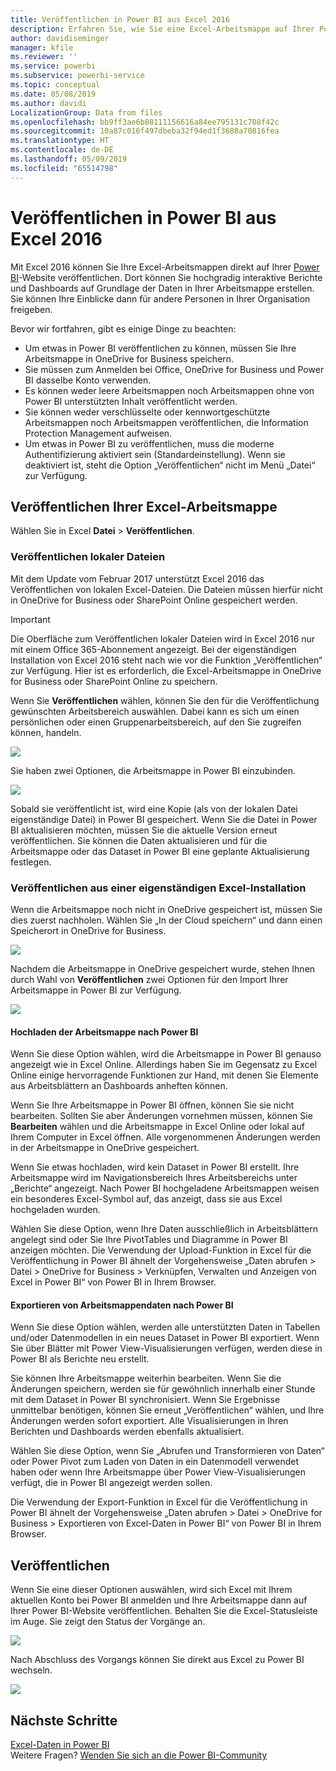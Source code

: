 ```yaml
---
title: Veröffentlichen in Power BI aus Excel 2016
description: Erfahren Sie, wie Sie eine Excel-Arbeitsmappe auf Ihrer Power BI-Website veröffentlichen.
author: davidiseminger
manager: kfile
ms.reviewer: ''
ms.service: powerbi
ms.subservice: powerbi-service
ms.topic: conceptual
ms.date: 05/08/2019
ms.author: davidi
LocalizationGroup: Data from files
ms.openlocfilehash: bb9ff3ae6b08111156616a84ee795131c708f42c
ms.sourcegitcommit: 10a87c016f497dbeba32f94ed1f3688a70816fea
ms.translationtype: HT
ms.contentlocale: de-DE
ms.lasthandoff: 05/09/2019
ms.locfileid: "65514798"
---
```

# <a name="publish-to-power-bi-from-excel-2016"></a>Veröffentlichen in Power BI aus Excel 2016
Mit Excel 2016 können Sie Ihre Excel-Arbeitsmappen direkt auf Ihrer [Power BI](https://powerbi.microsoft.com)-Website veröffentlichen. Dort können Sie hochgradig interaktive Berichte und Dashboards auf Grundlage der Daten in Ihrer Arbeitsmappe erstellen. Sie können Ihre Einblicke dann für andere Personen in Ihrer Organisation freigeben.

Bevor wir fortfahren, gibt es einige Dinge zu beachten:

* Um etwas in Power BI veröffentlichen zu können, müssen Sie Ihre Arbeitsmappe in OneDrive for Business speichern.
* Sie müssen zum Anmelden bei Office, OneDrive for Business und Power BI dasselbe Konto verwenden.
* Es können weder leere Arbeitsmappen noch Arbeitsmappen ohne von Power BI unterstützten Inhalt veröffentlicht werden.
* Sie können weder verschlüsselte oder kennwortgeschützte Arbeitsmappen noch Arbeitsmappen veröffentlichen, die Information Protection Management aufweisen.
* Um etwas in Power BI zu veröffentlichen, muss die moderne Authentifizierung aktiviert sein (Standardeinstellung). Wenn sie deaktiviert ist, steht die Option „Veröffentlichen“ nicht im Menü „Datei“ zur Verfügung.

## <a name="to-publish-your-excel-workbook"></a>Veröffentlichen Ihrer Excel-Arbeitsmappe
Wählen Sie in Excel **Datei** > **Veröffentlichen**.

### <a name="local-file-publishing"></a>Veröffentlichen lokaler Dateien
Mit dem Update vom Februar 2017 unterstützt Excel 2016 das Veröffentlichen von lokalen Excel-Dateien. Die Dateien müssen hierfür nicht in OneDrive for Business oder SharePoint Online gespeichert werden.

> [!IMPORTANT]
> Die Oberfläche zum Veröffentlichen lokaler Dateien wird in Excel 2016 nur mit einem Office 365-Abonnement angezeigt. Bei der eigenständigen Installation von Excel 2016 steht nach wie vor die Funktion „Veröffentlichen“ zur Verfügung. Hier ist es erforderlich, die Excel-Arbeitsmappe in OneDrive for Business oder SharePoint Online zu speichern.
> 
> 

Wenn Sie **Veröffentlichen** wählen, können Sie den für die Veröffentlichung gewünschten Arbeitsbereich auswählen. Dabei kann es sich um einen persönlichen oder einen Gruppenarbeitsbereich, auf den Sie zugreifen können, handeln.

![](media/service-publish-from-excel/pbi_choose_workspace.png)

Sie haben zwei Optionen, die Arbeitsmappe in Power BI einzubinden.

![](media/service-publish-from-excel/pbi_uploadexport3.png)

Sobald sie veröffentlicht ist, wird eine Kopie (als von der lokalen Datei eigenständige Datei) in Power BI gespeichert. Wenn Sie die Datei in Power BI aktualisieren möchten, müssen Sie die aktuelle Version erneut veröffentlichen. Sie können die Daten aktualisieren und für die Arbeitsmappe oder das Dataset in Power BI eine geplante Aktualisierung festlegen.

### <a name="publishing-from-excel-standalone"></a>Veröffentlichen aus einer eigenständigen Excel-Installation
Wenn die Arbeitsmappe noch nicht in OneDrive gespeichert ist, müssen Sie dies zuerst nachholen. Wählen Sie „In der Cloud speichern“ und dann einen Speicherort in OneDrive for Business.

![](media/service-publish-from-excel/pbi_savetoonedrive2.png)

Nachdem die Arbeitsmappe in OneDrive gespeichert wurde, stehen Ihnen durch Wahl von **Veröffentlichen** zwei Optionen für den Import Ihrer Arbeitsmappe in Power BI zur Verfügung.

![](media/service-publish-from-excel/pbi_uploadexport2.png)

#### <a name="upload-your-workbook-to-power-bi"></a>Hochladen der Arbeitsmappe nach Power BI
Wenn Sie diese Option wählen, wird die Arbeitsmappe in Power BI genauso angezeigt wie in Excel Online. Allerdings haben Sie im Gegensatz zu Excel Online einige hervorragende Funktionen zur Hand, mit denen Sie Elemente aus Arbeitsblättern an Dashboards anheften können.

Wenn Sie Ihre Arbeitsmappe in Power BI öffnen, können Sie sie nicht bearbeiten. Sollten Sie aber Änderungen vornehmen müssen, können Sie **Bearbeiten** wählen und die Arbeitsmappe in Excel Online oder lokal auf Ihrem Computer in Excel öffnen. Alle vorgenommenen Änderungen werden in der Arbeitsmappe in OneDrive gespeichert.

Wenn Sie etwas hochladen, wird kein Dataset in Power BI erstellt. Ihre Arbeitsmappe wird im Navigationsbereich Ihres Arbeitsbereichs unter „Berichte“ angezeigt. Nach Power BI hochgeladene Arbeitsmappen weisen ein besonderes Excel-Symbol auf, das anzeigt, dass sie aus Excel hochgeladen wurden.

Wählen Sie diese Option, wenn Ihre Daten ausschließlich in Arbeitsblättern angelegt sind oder Sie Ihre PivotTables und Diagramme in Power BI anzeigen möchten.
Die Verwendung der Upload-Funktion in Excel für die Veröffentlichung in Power BI ähnelt der Vorgehensweise „Daten abrufen > Datei > OneDrive for Business > Verknüpfen, Verwalten und Anzeigen von Excel in Power BI“ von Power BI in Ihrem Browser.

#### <a name="export-workbook-data-to-power-bi"></a>Exportieren von Arbeitsmappendaten nach Power BI
Wenn Sie diese Option wählen, werden alle unterstützten Daten in Tabellen und/oder Datenmodellen in ein neues Dataset in Power BI exportiert. Wenn Sie über Blätter mit Power View-Visualisierungen verfügen, werden diese in Power BI als Berichte neu erstellt.

Sie können Ihre Arbeitsmappe weiterhin bearbeiten. Wenn Sie die Änderungen speichern, werden sie für gewöhnlich innerhalb einer Stunde mit dem Dataset in Power BI synchronisiert. Wenn Sie Ergebnisse unmittelbar benötigen, können Sie erneut „Veröffentlichen“ wählen, und Ihre Änderungen werden sofort exportiert. Alle Visualisierungen in Ihren Berichten und Dashboards werden ebenfalls aktualisiert.

Wählen Sie diese Option, wenn Sie „Abrufen und Transformieren von Daten“ oder Power Pivot zum Laden von Daten in ein Datenmodell verwendet haben oder wenn Ihre Arbeitsmappe über Power View-Visualisierungen verfügt, die in Power BI angezeigt werden sollen.

Die Verwendung der Export-Funktion in Excel für die Veröffentlichung in Power BI ähnelt der Vorgehensweise „Daten abrufen > Datei > OneDrive for Business > Exportieren von Excel-Daten in Power BI“ von Power BI in Ihrem Browser.

## <a name="publishing"></a>Veröffentlichen
Wenn Sie eine dieser Optionen auswählen, wird sich Excel mit Ihrem aktuellen Konto bei Power BI anmelden und Ihre Arbeitsmappe dann auf Ihrer Power BI-Website veröffentlichen. Behalten Sie die Excel-Statusleiste im Auge. Sie zeigt den Status der Vorgänge an.

![](media/service-publish-from-excel/pbi_publishingstatus.png)

Nach Abschluss des Vorgangs können Sie direkt aus Excel zu Power BI wechseln.

![](media/service-publish-from-excel/pbi_gotopbi.png)

## <a name="next-steps"></a>Nächste Schritte
[Excel-Daten in Power BI](service-excel-workbook-files.md)  
Weitere Fragen? [Wenden Sie sich an die Power BI-Community](http://community.powerbi.com/)


